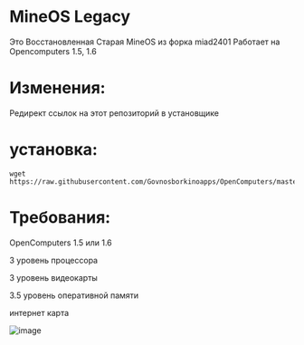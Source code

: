 # MineOS Legacy

Это Восстановленная Старая MineOS из форка miad2401
Работает на Opencomputers 1.5, 1.6

# Изменения:

Редирект ссылок на этот репозиторий в установщике


# установка:
    
    wget https://raw.githubusercontent.com/Govnosborkinoapps/OpenComputers/master/Installer/Installer.lua

# Требования: 

OpenComputers 1.5 или 1.6

3 уровень процессора

3 уровень видеокарты

3.5 уровень оперативной памяти

интернет карта

![image](https://github.com/Govnosborkinoapps/OpenComputers/assets/83592338/9319b2a5-b74d-49aa-a714-2f37900d55f8)


